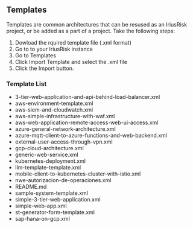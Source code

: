 ## Templates
Templates are common architectures that can be resused as an IriusRisk project, or be added as a part of a project. Take the following steps:

1. Dowload the rquired template file (.xml format)
2. Go to to your IriusRisk instance
3. Go to Templates
4. Click Import Template and select the .xml file
5. Click the Import button.

### Template List
* 3-tier-web-application-and-api-behind-load-balancer.xml
* aws-environment-template.xml
* aws-siem-and-cloudwatch.xml
* aws-simple-infrastructure-with-waf.xml
* aws-web-application-remote-access-web-ui-access.xml
* azure-general-network-architecture.xml
* azure-mqtt-client-to-azure-functions-and-web-backend.xml
* external-user-access-through-vpn.xml
* gcp-cloud-architecture.xml
* generic-web-service.xml
* kubernetes-deployment.xml
* llm-template-template.xml
* mobile-client-to-kubernetes-cluster-with-istio.xml
* nwe-autorizacion-de-operaciones.xml
* README.md
* sample-system-template.xml
* simple-3-tier-web-application.xml
* simple-web-app.xml
* st-generator-form-template.xml
* sap-hana-on-gcp.xml